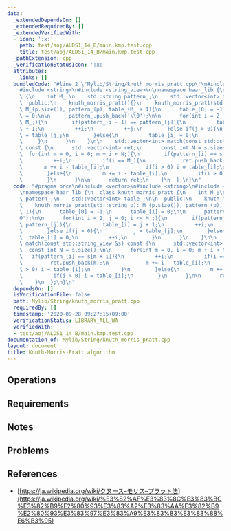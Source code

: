 ```yaml
---
data:
  _extendedDependsOn: []
  _extendedRequiredBy: []
  _extendedVerifiedWith:
  - icon: ':x:'
    path: test/aoj/ALDS1_14_B/main.kmp.test.cpp
    title: test/aoj/ALDS1_14_B/main.kmp.test.cpp
  _pathExtension: cpp
  _verificationStatusIcon: ':x:'
  attributes:
    links: []
  bundledCode: "#line 2 \"Mylib/String/knuth_morris_pratt.cpp\"\n#include <vector>\n\
    #include <string>\n#include <string_view>\n\nnamespace haar_lib {\n  class knuth_morris_pratt\
    \ {\n    int M_;\n    std::string pattern_;\n    std::vector<int> table_;\n\n\
    \  public:\n    knuth_morris_pratt(){}\n    knuth_morris_pratt(std::string p):\
    \ M_(p.size()), pattern_(p), table_(M_ + 1){\n      table_[0] = -1;\n      table_[1]\
    \ = 0;\n\n      pattern_.push_back('\\0');\n\n      for(int i = 2, j = 0; i <=\
    \ M_;){\n        if(pattern_[i - 1] == pattern_[j]){\n          table_[i] = j\
    \ + 1;\n          ++i;\n          ++j;\n        }else if(j > 0){\n          j\
    \ = table_[j];\n        }else{\n          table_[i] = 0;\n          ++i;\n   \
    \     }\n      }\n    }\n\n    std::vector<int> match(const std::string_view &s)\
    \ const {\n      std::vector<int> ret;\n      const int N = s.size();\n\n    \
    \  for(int m = 0, i = 0; m + i < N;){\n        if(pattern_[i] == s[m + i]){\n\
    \          ++i;\n          if(i == M_){\n            ret.push_back(m);\n     \
    \       m += i - table_[i];\n            if(i > 0) i = table_[i];\n          }\n\
    \        }else{\n          m += i - table_[i];\n          if(i > 0) i = table_[i];\n\
    \        }\n      }\n\n      return ret;\n    }\n  };\n}\n"
  code: "#pragma once\n#include <vector>\n#include <string>\n#include <string_view>\n\
    \nnamespace haar_lib {\n  class knuth_morris_pratt {\n    int M_;\n    std::string\
    \ pattern_;\n    std::vector<int> table_;\n\n  public:\n    knuth_morris_pratt(){}\n\
    \    knuth_morris_pratt(std::string p): M_(p.size()), pattern_(p), table_(M_ +\
    \ 1){\n      table_[0] = -1;\n      table_[1] = 0;\n\n      pattern_.push_back('\\\
    0');\n\n      for(int i = 2, j = 0; i <= M_;){\n        if(pattern_[i - 1] ==\
    \ pattern_[j]){\n          table_[i] = j + 1;\n          ++i;\n          ++j;\n\
    \        }else if(j > 0){\n          j = table_[j];\n        }else{\n        \
    \  table_[i] = 0;\n          ++i;\n        }\n      }\n    }\n\n    std::vector<int>\
    \ match(const std::string_view &s) const {\n      std::vector<int> ret;\n    \
    \  const int N = s.size();\n\n      for(int m = 0, i = 0; m + i < N;){\n     \
    \   if(pattern_[i] == s[m + i]){\n          ++i;\n          if(i == M_){\n   \
    \         ret.push_back(m);\n            m += i - table_[i];\n            if(i\
    \ > 0) i = table_[i];\n          }\n        }else{\n          m += i - table_[i];\n\
    \          if(i > 0) i = table_[i];\n        }\n      }\n\n      return ret;\n\
    \    }\n  };\n}\n"
  dependsOn: []
  isVerificationFile: false
  path: Mylib/String/knuth_morris_pratt.cpp
  requiredBy: []
  timestamp: '2020-09-28 09:27:15+09:00'
  verificationStatus: LIBRARY_ALL_WA
  verifiedWith:
  - test/aoj/ALDS1_14_B/main.kmp.test.cpp
documentation_of: Mylib/String/knuth_morris_pratt.cpp
layout: document
title: Knuth-Morris-Pratt algorithm
---
```


## Operations

## Requirements

## Notes

## Problems

## References

- [https://ja.wikipedia.org/wiki/クヌース–モリス–プラット法](https://ja.wikipedia.org/wiki/%E3%82%AF%E3%83%8C%E3%83%BC%E3%82%B9%E2%80%93%E3%83%A2%E3%83%AA%E3%82%B9%E2%80%93%E3%83%97%E3%83%A9%E3%83%83%E3%83%88%E6%B3%95)
